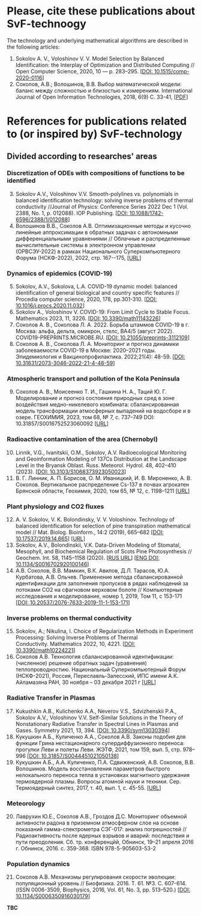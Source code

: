 # Please, cite these publications about SvF-technoogy
The technology and underlying mathematical algorithms are described in the following articles:  
1. Sokolov A. V., Voloshinov V. V. Model Selection by Balanced Identification: the Interplay of Optimization and Distributed Computing // Open Computer Science, 2020, 10 — p. 283–295. [[DOI: 10.1515/comp-2020-0116](https://doi.org/10.1515/comp-2020-0116)]  
2. Соколов, А.В.; Волошинов, В.В. Выбор математической модели: баланс между сложностью и близостью к измерениям. International Journal of Open Information
Technologies, 2018, 6(9) C. 33-41, [[PDF](http://injoit.org/index.php/j1/article/view/612)]

# References for publications related to (or inspired by) SvF-technology
## Divided according to researches' areas

### Discretization of ODEs with compositions of functions to be identified
3. Sokolov A.V., Voloshinov V.V. Smooth-polylines vs. polynomials in balanced identification technology: solving inverse problems of thermal conductivity //Journal of Physics: Conference Series 2022 Dec 1 (Vol. 2388, No. 1, p. 012088). IOP Publishing. [[DOI: 10.1088/1742-6596/2388/1/012088](https://doi.org/10.1088/1742-6596/2388/1/012088)]
4.  Волошинов В.В., Соколов А.В. Оптимизационные методы и кусочно линейные аппроксимации в обратных задачах с автономными дифференциальными уравнениями // Облачные и распределенные вычислительные системы в электронном управлении (ОРВСЭУ-2022) в рамках Национального Суперкомпьютерного Форума (НСКФ-2022), 2022, стр. 167--175, [[URL](https://elibrary.ru/item.asp?id=50747418)]

### Dynamics of epidemics (COVID-19)
5. Sokolov, A.V., Sokolova, L.A. COVID-19 dynamic model: balanced identification of general biological and country specific features // Procedia computer science, 2020, 178, pp.301-310. [[DOI: 10.1016/j.procs.2020.11.032](https://doi.org/10.1016/j.procs.2020.11.032)]
6. Sokolov A., Voloshinov V. COVID-19: From Limit Cycle to Stable Focus. Mathematics 2023, 11, 3226. [[DOI: 10.3390/math11143226](https://doi.org/10.3390/math11143226)]
7. Соколов А. В., Соколова Л. А. 2022. Борьба штаммов COVID-19 в г. Москва: альфа, дельта, омикрон, стелс, BA4/5 (август 2022). COVID19-PREPRINTS.MICROBE.RU. [[DOI: 10.21055/preprints-3112109](https://doi.org/10.21055/preprints-3112109)]
8. Соколов А. В., Соколова Л. А. Мониторинг и прогноз динамики заболеваемости COVID-19 в Москве: 2020–2021 годы. Эпидемиология и Вакцинопрофилактика. 2022;21(4): 48-59. [[DOI: 10.31631/2073-3046-2022-21-4-48-59](https://doi.org/10.31631/2073-3046-2022-21-4-48-59)]

### Atmospheric transport and pollution of the Kola Peninsula
9. Соколов А. В., Моисеенко Т. И., Гашкина Н. А., Таций Ю. Г. Моделирование и прогноз состояния природных сред в зоне воздействия медно-никелевого комбината: сбалансированная модель трансформации атмосферных выпадений на водосборе и в озере. ГЕОХИМИЯ, 2023, том 68, № 7, с. 737–749 DOI: 10.31857/S0016752523060092 [[URL](https://www.elibrary.ru/item.asp?id=53769881)]

### Radioactive contamination of the area (Chernobyl)
10. Linnik, V.G., Ivanitskii, O.M., Sokolov, A.V. Radioecological Monitoring and Geoinformation Modeling of 137Cs Distribution at the Landscape Level in the Bryansk Oblast. Russ. Meteorol. Hydrol. 48, 402–410 (2023).  [[DOI: 10.3103/S1068373923050023](https://doi.org/10.3103/S1068373923050023)]
11. В. Г. Линник, А. П. Борисов, О. М. Иваницкий, И. В. Мироненко, А. В. Соколов.  Вертикальное распределение Cs-137 в почвах агрокатен Брянской области, Геохимия, 2020, том 65, № 12, с. 1198–1211 [[URL](https://www.elibrary.ru/item.asp?id=44007833)]

### Plant physiology and CO2 fluxes
12. A. V. Sokolov, V. K. Bolondinsky, V. V. Voloshinov. Technology of balanced identification for selection of pine transpiration mathematical model // Mat. Biolog. Bioinform., 14:2 (2019), 665–682 [[DOI: 10.17537/2019.14.665](https://doi.org/10.17537/2019.14.665)]
[[URL](https://www.matbio.org/2019/Sokolov_14_665.pdf)]
13. Sokolov, A.V., Bolondinskii, V.K. Data-Driven Modeling of Stomatal, Mesophyll, and Biochemical Regulation of Scots Pine Photosynthesis // Geochem. Int. 58, 1145–1158 (2020). [[RUS URL](https://elibrary.ru/item.asp?id=43181780)] [[ENG DOI: 10.1134/S0016702920100146](https://doi.org/10.1134/S0016702920100146)]
14. А.В. Соколов, В.В. Мамкин, В.К. Авилов, Д.Л. Тарасов, Ю.А. Курбатова, А.В. Ольчев. Применение метода сбалансированной идентификации для заполнения пропусков в рядах наблюдений за потоками СО2 на сфагновом верховом болоте // Компьютерные исследования и моделирование, номер 1, 2019, Том 11, с 153-171 [[DOI: 10.20537/2076-7633-2019-11-1-153-171](https://doi.org/10.20537/2076-7633-2019-11-1-153-171)]

### Inverse problems on thermal conductivity
15. Sokolov, A.; Nikulina, I. Choice of Regularization Methods in Experiment Processing: Solving Inverse Problems of Thermal Conductivity. Mathematics 2022, 10, 4221. [[DOI: 10.3390/math10224221](https://doi.org/10.3390/math10224221)]
16. Соколов А.В. Технология сбалансированной идентификации: (численное) решение обратных задач (уравнения) теплопроводностию.  Национальный Суперкомпьютерный Форум (НСКФ-2021), Россия, Переславль-Залесский, ИПС имени А.К. Айламазяна РАН, 30 ноября – 03 декабря 2021 г
[[URL](https://2021.nscf.ru/TesisAll/06_Prikladnoe_PO/278_SokolovAV.pdf)]

### Radiative Transfer in Plasmas
17. Kukushkin A.B., Kulichenko A.A., Neverov V.S., Sdvizhenskii P.A., Sokolov A.V., Voloshinov V.V. Self-Similar Solutions in the Theory of Nonstationary Radiative Transfer in Spectral Lines in Plasmas and Gases. Symmetry 2021, 13, 394. [[DOI: 10.3390/sym13030394](https://doi.org/10.3390/sym13030394)]
18. Кукушкин А.Б., Куличенко А.А., Соколов А.В.   Законы подобия для функции Грина нестационарного супердиффузионного переноса: прогулки Леви и полеты Леви. ЖЭТФ, 2021, том 159, вып. 5, стр. 978–996  [[DOI: 10.31857/S0044451021050138](https://doi.org/10.31857/S0044451021050138)]
19. Кукушкин А.Б., А.А. Куличенко, П.А. Сдвиженский, А.В. Соколов, В.В. Волошинов. Модель восстановления параметров быстрого нелокального переноса тепла в установках магнитного удержания термоядерной плазмы. Вопросы атомной науки и техники. Сер. Термоядерный синтез, 2017, т. 40, вып. 1, с. 45-55. [[URL](http://vant.iterru.ru/vant_2017_1/5.pdf)]

### Meteorology
20. Лаврухин Ю.Е., Соколов А.В., Гроздов Д.С. Мониторинг объемной активности радона в приземном атмосферном слое на основе  показаний гамма-спектрометра СЭГ-017: анализ погрешностей // Радиоактивность после ядерных взрывов и аварий: последствия и пути преодоления. Сб. тр. конференцйй, Обнинск, 19–21 апреля 2016 г. Обнинск, 2016. c. 359-368. ISBN 978-5-905603-53-2

### Population dynamics
21. Соколов А.В. Механизмы регулирования скорости эволюции: популяционный уровень // Биофизика. 2016. Т. 61. №3. С. 607-614.
(ISSN 0006-3509, Biophysics, 2016, Vol. 61, No. 3, pp. 513–520.)  [[DOI: 10.1134/S0006350916030179](https://doi.org/10.1134/S0006350916030179)]
 
**TBC**
